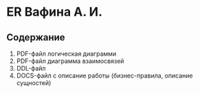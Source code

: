 # ER Вафина А. И.

## Содержание
1. PDF-файл логическая диаграмми
2. PDF-файл диаграмма взаимосвязей
3. DDL-файл
4. DOCS-файл с описание работы (бизнес-правила, описание сущностей)
   
